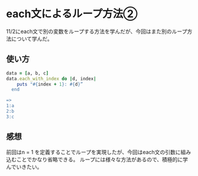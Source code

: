 # each文によるループ方法②
11/2にeach文で別の変数をループする方法を学んだが、今回はまた別のループ方法について学んだ。

## 使い方
```ruby
data = [a, b, c]
data.each_with_index do |d, index|
    puts "#{index + 1}: #{d}”
  end

=> 
1:a
2:b
3:c
```

## 感想
前回はn = 1 を定義することでループを実現したが、今回はeach文の引数に組み込むことでかなり省略できる。
ループには様々な方法があるので、積極的に学んでいきたい。
